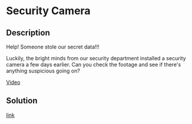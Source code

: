 # Security Camera

## Description

Help! Someone stole our secret data!!!

Luckily, the bright minds from our security department installed a
security camera a few days earlier. Can you check the footage and see if
there's anything suspicious going on?

[Video](https://drive.google.com/file/d/1-IJrGdyG2trFLLIrIKZfSTd7eo9IMwlV/view)

## Solution

[link](solution/README.md)
